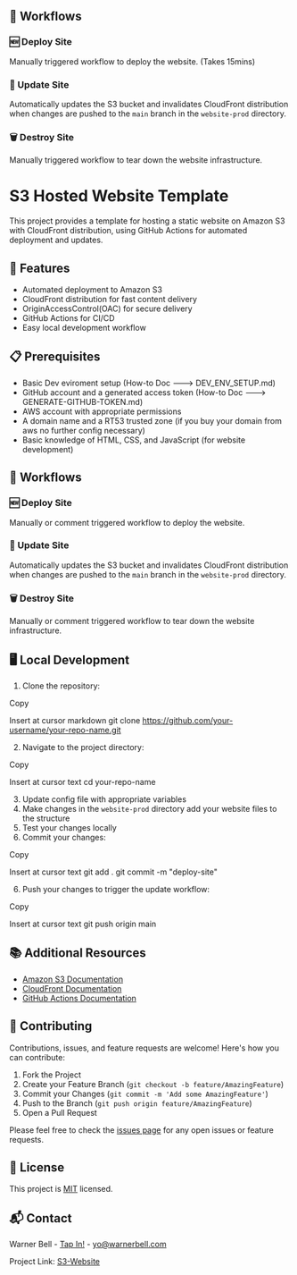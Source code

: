 
## 🔄 Workflows

### 🆕 Deploy Site
Manually triggered workflow to deploy the website. (Takes 15mins)

### 🔄 Update Site
Automatically updates the S3 bucket and invalidates CloudFront distribution when changes are pushed to the `main` branch in the `website-prod` directory.

### 🗑️ Destroy Site
Manually triggered workflow to tear down the website infrastructure.
# S3 Hosted Website Template

This project provides a template for hosting a static website on Amazon S3 with CloudFront distribution, using GitHub Actions for automated deployment and updates.

## 🚀 Features

- Automated deployment to Amazon S3
- CloudFront distribution for fast content delivery
- OriginAccessControl(OAC) for secure delivery
- GitHub Actions for CI/CD
- Easy local development workflow

## 📋 Prerequisites

- Basic Dev eviroment setup (How-to Doc ---> DEV_ENV_SETUP.md)
- GitHub account and a generated access token (How-to Doc ---> GENERATE-GITHUB-TOKEN.md)
- AWS account with appropriate permissions
- A domain name and a RT53 trusted zone (if you buy your domain from aws no further config necessary)
- Basic knowledge of HTML, CSS, and JavaScript (for website development)

## 🔄 Workflows

### 🆕 Deploy Site
Manually or comment triggered workflow to deploy the website.

### 🔄 Update Site
Automatically updates the S3 bucket and invalidates CloudFront distribution when changes are pushed to the `main` branch in the `website-prod` directory.

### 🗑️ Destroy Site
Manually or comment triggered workflow to tear down the website infrastructure.

## 🖥️ Local Development


1. Clone the repository:

Copy

Insert at cursor
markdown
git clone https://github.com/your-username/your-repo-name.git

2. Navigate to the project directory:

Copy

Insert at cursor
text
cd your-repo-name

3. Update config file with appropriate variables
4. Make changes in the `website-prod` directory add your website files to the structure
5. Test your changes locally
6. Commit your changes:

Copy

Insert at cursor
text
git add .
git commit -m "deploy-site"

6. Push your changes to trigger the update workflow:

Copy

Insert at cursor
text
git push origin main


## 📚 Additional Resources

- [Amazon S3 Documentation](https://docs.aws.amazon.com/s3/)
- [CloudFront Documentation](https://docs.aws.amazon.com/cloudfront/)
- [GitHub Actions Documentation](https://docs.github.com/en/actions)

## 🤝 Contributing

Contributions, issues, and feature requests are welcome! Here's how you can contribute:

1. Fork the Project
2. Create your Feature Branch (`git checkout -b feature/AmazingFeature`)
3. Commit your Changes (`git commit -m 'Add some AmazingFeature'`)
4. Push to the Branch (`git push origin feature/AmazingFeature`)
5. Open a Pull Request

Please feel free to check the [issues page](link-to-issues) for any open issues or feature requests.

## 📝 License

This project is [MIT](link-to-license) licensed.

## 📬 Contact

Warner Bell - [Tap In!](https://dot.cards/warnerbell) - yo@warnerbell.com

Project Link: [S3-Website](https://github.com/Warner-Bell/AWS-S3Hosted-Website-CI_CD)
